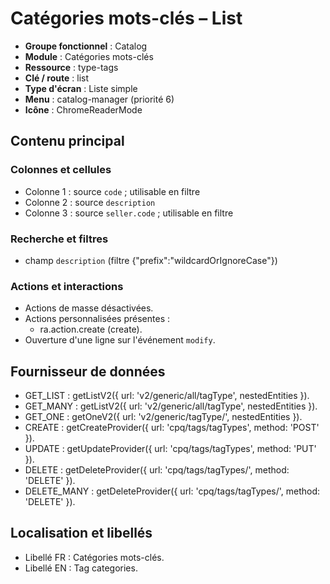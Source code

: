 # Catégories mots-clés – List

- **Groupe fonctionnel** : Catalog
- **Module** : Catégories mots-clés
- **Ressource** : type-tags
- **Clé / route** : list
- **Type d'écran** : Liste simple
- **Menu** : catalog-manager (priorité 6)
- **Icône** : ChromeReaderMode

## Contenu principal
### Colonnes et cellules
- Colonne 1 : source `code` ; utilisable en filtre
- Colonne 2 : source `description`
- Colonne 3 : source `seller.code` ; utilisable en filtre

### Recherche et filtres
- champ `description` (filtre {"prefix":"wildcardOrIgnoreCase"})

### Actions et interactions
- Actions de masse désactivées.
- Actions personnalisées présentes :
  - ra.action.create (create).
- Ouverture d'une ligne sur l'événement `modify`.

## Fournisseur de données
- GET_LIST : getListV2({
  url: 'v2/generic/all/tagType',
  nestedEntities
}).
- GET_MANY : getListV2({
  url: 'v2/generic/all/tagType',
  nestedEntities
}).
- GET_ONE : getOneV2({
  url: 'v2/generic/tagType/',
  nestedEntities
}).
- CREATE : getCreateProvider({
  url: 'cpq/tags/tagTypes',
  method: 'POST'
}).
- UPDATE : getUpdateProvider({
  url: 'cpq/tags/tagTypes',
  method: 'PUT'
}).
- DELETE : getDeleteProvider({
  url: 'cpq/tags/tagTypes/',
  method: 'DELETE'
}).
- DELETE_MANY : getDeleteProvider({
  url: 'cpq/tags/tagTypes/',
  method: 'DELETE'
}).

## Localisation et libellés
- Libellé FR : Catégories mots-clés.
- Libellé EN : Tag categories.